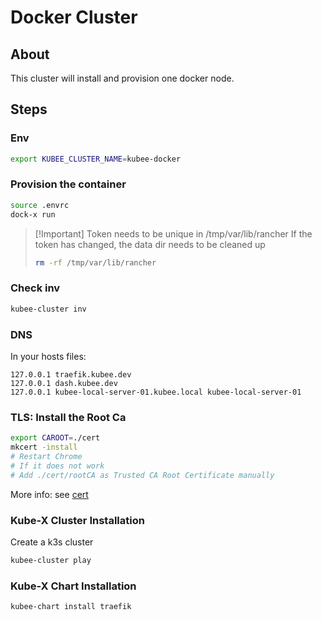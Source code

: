 # Docker Cluster

## About

This cluster will install and provision one docker node.


## Steps

### Env

```bash
export KUBEE_CLUSTER_NAME=kubee-docker
```


### Provision the container

```bash
source .envrc
dock-x run
```

> [!Important] Token needs to be unique in /tmp/var/lib/rancher
> If the token has changed, the data dir needs to be cleaned up
> ```bash
> rm -rf /tmp/var/lib/rancher
> ```

### Check inv

```bash
kubee-cluster inv
```

### DNS

In your hosts files:
```hosts
127.0.0.1 traefik.kubee.dev
127.0.0.1 dash.kubee.dev
127.0.0.1 kubee-local-server-01.kubee.local kubee-local-server-01
```

### TLS: Install the Root Ca

```bash
export CAROOT=./cert
mkcert -install
# Restart Chrome
# If it does not work
# Add ./cert/rootCA as Trusted CA Root Certificate manually
```
More info: see [cert](cert/README.md)



### Kube-X Cluster Installation

Create a k3s cluster
```bash
kubee-cluster play
```

### Kube-X Chart Installation

```bash
kubee-chart install traefik
```


